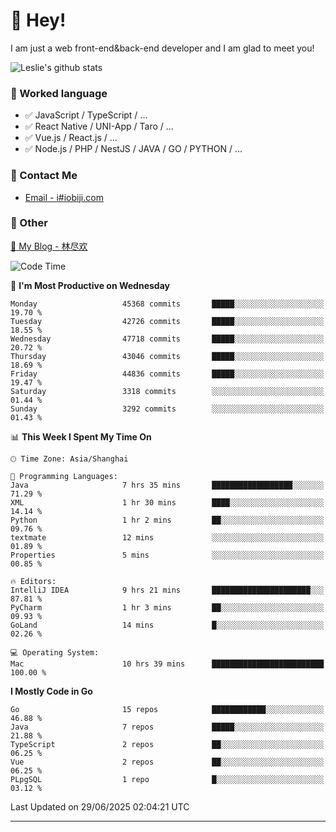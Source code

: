 # 👋 Hey!

I am just a web front-end&back-end developer and I am glad to meet you!

![Leslie's github stats](https://github-readme-stats.vercel.app/api?username=unsafe-ptr&&show_icons=true&&title_color=1abc9c&&icon_color=1abc9c)


### 📝 Worked language

- ✅ JavaScript / TypeScript / ...
- ✅ React Native / UNI-App / Taro / ...
- ✅ Vue.js / React.js / ...
- ✅ Node.js / PHP / NestJS / JAVA / GO / PYTHON / ...

### 📮 Contact Me

- [Email - i#iobiji.com](mailto:i@iobiji.com)


### 🤪 Other

[📌 My Blog - 林尽欢](https://iobiji.com)

<!--START_SECTION:waka-->
![Code Time](http://img.shields.io/badge/Code%20Time-1%2C796%20hrs%2033%20mins-blue)

📅 **I'm Most Productive on Wednesday** 

```text
Monday                   45368 commits       █████░░░░░░░░░░░░░░░░░░░░   19.70 % 
Tuesday                  42726 commits       █████░░░░░░░░░░░░░░░░░░░░   18.55 % 
Wednesday                47718 commits       █████░░░░░░░░░░░░░░░░░░░░   20.72 % 
Thursday                 43046 commits       █████░░░░░░░░░░░░░░░░░░░░   18.69 % 
Friday                   44836 commits       █████░░░░░░░░░░░░░░░░░░░░   19.47 % 
Saturday                 3318 commits        ░░░░░░░░░░░░░░░░░░░░░░░░░   01.44 % 
Sunday                   3292 commits        ░░░░░░░░░░░░░░░░░░░░░░░░░   01.43 % 
```


📊 **This Week I Spent My Time On** 

```text
🕑︎ Time Zone: Asia/Shanghai

💬 Programming Languages: 
Java                     7 hrs 35 mins       ██████████████████░░░░░░░   71.29 % 
XML                      1 hr 30 mins        ████░░░░░░░░░░░░░░░░░░░░░   14.14 % 
Python                   1 hr 2 mins         ██░░░░░░░░░░░░░░░░░░░░░░░   09.76 % 
textmate                 12 mins             ░░░░░░░░░░░░░░░░░░░░░░░░░   01.89 % 
Properties               5 mins              ░░░░░░░░░░░░░░░░░░░░░░░░░   00.85 % 

🔥 Editors: 
IntelliJ IDEA            9 hrs 21 mins       ██████████████████████░░░   87.81 % 
PyCharm                  1 hr 3 mins         ██░░░░░░░░░░░░░░░░░░░░░░░   09.93 % 
GoLand                   14 mins             █░░░░░░░░░░░░░░░░░░░░░░░░   02.26 % 

💻 Operating System: 
Mac                      10 hrs 39 mins      █████████████████████████   100.00 % 
```

**I Mostly Code in Go** 

```text
Go                       15 repos            ████████████░░░░░░░░░░░░░   46.88 % 
Java                     7 repos             █████░░░░░░░░░░░░░░░░░░░░   21.88 % 
TypeScript               2 repos             ██░░░░░░░░░░░░░░░░░░░░░░░   06.25 % 
Vue                      2 repos             ██░░░░░░░░░░░░░░░░░░░░░░░   06.25 % 
PLpgSQL                  1 repo              █░░░░░░░░░░░░░░░░░░░░░░░░   03.12 % 
```




 Last Updated on 29/06/2025 02:04:21 UTC
<!--END_SECTION:waka-->
---
